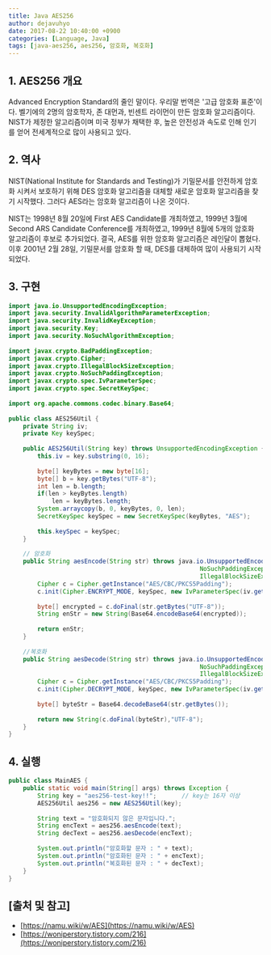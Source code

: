 ```yaml
---
title: Java AES256
author: dejavuhyo
date: 2017-08-22 10:40:00 +0900
categories: [Language, Java]
tags: [java-aes256, aes256, 암호화, 복호화]
---
```


## 1. AES256 개요
Advanced Encryption Standard의 줄인 말이다. 우리말 번역은 '고급 암호화 표준'이다. 벨기에의 2명의 암호학자, 존 대먼과, 빈센트 라이먼이 만든 암호화 알고리즘이다. NIST가 제정한 알고리즘이며 미국 정부가 채택한 후, 높은 안전성과 속도로 인해 인기를 얻어 전세계적으로 많이 사용되고 있다.

## 2. 역사
NIST(National Institute for Standards and Testing)가 기밀문서를 안전하게 암호화 시켜서 보호하기 위해 DES 암호화 알고리즘을 대체할 새로운 암호화 알고리즘을 찾기 시작했다. 그러다 AES라는 암호화 알고리즘이 나온 것이다.

NIST는 1998년 8월 20일에 First AES Candidate를 개최하였고, 1999년 3월에 Second ARS Candidate Conference를 개최하였고, 1999년 8월에 5개의 암호화 알고리즘이 후보로 추가되었다. 결국, AES를 위한 암호화 알고리즘은 레인달이 뽑혔다. 이후 2001년 2월 28일, 기밀문서를 암호화 할 때, DES를 대체하여 많이 사용되기 시작되었다.

## 3. 구현

```java
import java.io.UnsupportedEncodingException;
import java.security.InvalidAlgorithmParameterException;
import java.security.InvalidKeyException;
import java.security.Key;
import java.security.NoSuchAlgorithmException;
 
import javax.crypto.BadPaddingException;
import javax.crypto.Cipher;
import javax.crypto.IllegalBlockSizeException;
import javax.crypto.NoSuchPaddingException;
import javax.crypto.spec.IvParameterSpec;
import javax.crypto.spec.SecretKeySpec;
 
import org.apache.commons.codec.binary.Base64;
 
public class AES256Util {
    private String iv;
    private Key keySpec;
 
    public AES256Util(String key) throws UnsupportedEncodingException {
        this.iv = key.substring(0, 16);
 
        byte[] keyBytes = new byte[16];
        byte[] b = key.getBytes("UTF-8");
        int len = b.length;
        if(len > keyBytes.length)
            len = keyBytes.length;
        System.arraycopy(b, 0, keyBytes, 0, len);
        SecretKeySpec keySpec = new SecretKeySpec(keyBytes, "AES");
 
        this.keySpec = keySpec;
    }
 
    // 암호화
    public String aesEncode(String str) throws java.io.UnsupportedEncodingException, NoSuchAlgorithmException,
                                                     NoSuchPaddingException, InvalidKeyException, InvalidAlgorithmParameterException,
                                                     IllegalBlockSizeException, BadPaddingException{
        Cipher c = Cipher.getInstance("AES/CBC/PKCS5Padding");
        c.init(Cipher.ENCRYPT_MODE, keySpec, new IvParameterSpec(iv.getBytes()));
 
        byte[] encrypted = c.doFinal(str.getBytes("UTF-8"));
        String enStr = new String(Base64.encodeBase64(encrypted));
 
        return enStr;
    }
 
    //복호화
    public String aesDecode(String str) throws java.io.UnsupportedEncodingException, NoSuchAlgorithmException,
                                                     NoSuchPaddingException, InvalidKeyException, InvalidAlgorithmParameterException,
                                                     IllegalBlockSizeException, BadPaddingException {
        Cipher c = Cipher.getInstance("AES/CBC/PKCS5Padding");
        c.init(Cipher.DECRYPT_MODE, keySpec, new IvParameterSpec(iv.getBytes("UTF-8")));
 
        byte[] byteStr = Base64.decodeBase64(str.getBytes());
 
        return new String(c.doFinal(byteStr),"UTF-8");
    }
}

```

## 4. 실행

```java
public class MainAES {
    public static void main(String[] args) throws Exception {
        String key = "aes256-test-key!!";       // key는 16자 이상
        AES256Util aes256 = new AES256Util(key);
         
        String text = "암호화되지 않은 문자입니다.";
        String encText = aes256.aesEncode(text);
        String decText = aes256.aesDecode(encText);
         
        System.out.println("암호화할 문자 : " + text);
        System.out.println("암호화된 문자 : " + encText);
        System.out.println("복호화된 문자 : " + decText);
    }
}
```

## [출처 및 참고]
* [https://namu.wiki/w/AES](https://namu.wiki/w/AES)
* [https://woniperstory.tistory.com/216](https://woniperstory.tistory.com/216)

